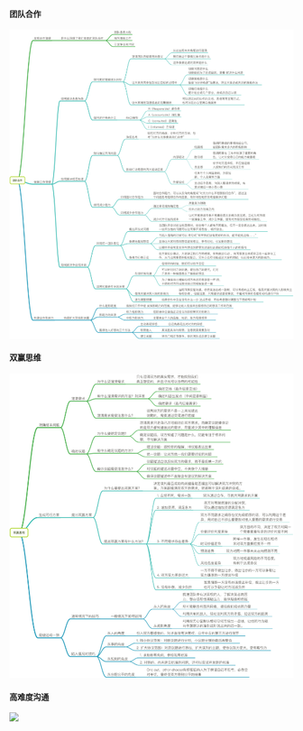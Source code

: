 #### 团队合作
![](./picture/团队合作.png)
#### 双赢思维
![](./picture/双赢思维.png)
#### 高难度沟通
![](./picture/高阶沟通-高难度沟通.png)